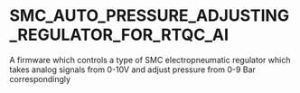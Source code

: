 # SMC_AUTO_PRESSURE_ADJUSTING_REGULATOR_FOR_RTQC_AI
A firmware which controls a type of SMC electropneumatic regulator which takes analog signals from 0-10V and adjust pressure from 0-9 Bar correspondingly

